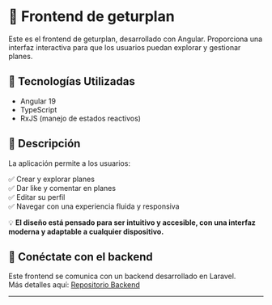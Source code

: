 # 🎨 Frontend de geturplan

Este es el frontend de geturplan, desarrollado con Angular. Proporciona una interfaz interactiva para que los usuarios puedan explorar y gestionar planes.

## 🚀 Tecnologías Utilizadas

- Angular 19
- TypeScript
- RxJS (manejo de estados reactivos)

## 📌 Descripción

La aplicación permite a los usuarios:

✅ Crear y explorar planes  
✅ Dar like y comentar en planes  
✅ Editar su perfil  
✅ Navegar con una experiencia fluida y responsiva  

💡 **El diseño está pensado para ser intuitivo y accesible, con una interfaz moderna y adaptable a cualquier dispositivo.**

## 🔗 Conéctate con el backend

Este frontend se comunica con un backend desarrollado en Laravel.  
Más detalles aquí: [Repositorio Backend](https://github.com/alexcandela/geturplanbackend)

---
